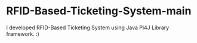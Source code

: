 # RFID-Based-Ticketing-System-main
I developed RFID-Based Ticketing System using Java Pi4J Library framework.
:)
